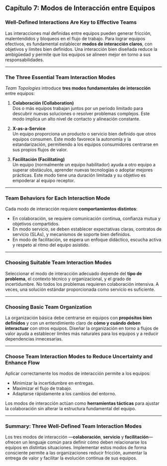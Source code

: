 ## Capítulo 7: Modos de Interacción entre Equipos

### Well-Defined Interactions Are Key to Effective Teams

Las interacciones mal definidas entre equipos pueden generar fricción, malentendidos y bloqueos en el flujo de trabajo. Para lograr equipos efectivos, es fundamental establecer **modos de interacción claros**, con objetivos y límites bien definidos. Una interacción bien diseñada reduce la ambigüedad y permite que los equipos se alineen mejor en torno a sus responsabilidades.

---

### The Three Essential Team Interaction Modes

*Team Topologies* introduce **tres modos fundamentales de interacción** entre equipos:

1. **Colaboración (Collaboration)**  
   Dos o más equipos trabajan juntos por un periodo limitado para descubrir nuevas soluciones o resolver problemas complejos. Este modo implica un alto nivel de contacto y alineación constante.

2. **X-as-a-Service**  
   Un equipo proporciona un producto o servicio bien definido que otros equipos consumen. Este modo favorece la autonomía y la estandarización, permitiendo a los equipos consumidores centrarse en sus propios flujos de valor.

3. **Facilitación (Facilitating)**  
   Un equipo (normalmente un equipo habilitador) ayuda a otro equipo a superar obstáculos, aprender nuevas tecnologías o adoptar mejores prácticas. Este modo tiene una duración limitada y su objetivo es empoderar al equipo receptor.

---

### Team Behaviors for Each Interaction Mode

Cada modo de interacción requiere **comportamientos distintos**:

- En colaboración, se requiere comunicación continua, confianza mutua y objetivos compartidos.
- En modo servicio, se deben establecer expectativas claras, contratos de servicio (SLAs), y mecanismos de soporte bien definidos.
- En modo de facilitación, se espera un enfoque didáctico, escucha activa y respeto al ritmo del equipo asistido.

---

### Choosing Suitable Team Interaction Modes

Seleccionar el modo de interacción adecuado depende del **tipo de problema**, el contexto técnico y organizacional, y el grado de incertidumbre. No todos los problemas requieren colaboración intensiva. A veces, una solución estándar proporcionada como servicio es suficiente.

---

### Choosing Basic Team Organization

La organización básica debe centrarse en equipos con **propósitos bien definidos** y con un entendimiento claro de **cómo y cuándo deben interactuar** con otros equipos. Diseñar la organización en torno a flujos de valor ayuda a establecer límites más naturales para los equipos y a reducir dependencias innecesarias.

---

### Choose Team Interaction Modes to Reduce Uncertainty and Enhance Flow

Aplicar correctamente los modos de interacción permite a los equipos:

- Minimizar la incertidumbre en entregas.
- Maximizar el flujo de trabajo.
- Adaptarse rápidamente a los cambios del entorno.

Los modos de interacción actúan como **herramientas tácticas** para ajustar la colaboración sin alterar la estructura fundamental del equipo.

---

### Summary: Three Well-Defined Team Interaction Modes

Los tres modos de interacción —**colaboración**, **servicio** y **facilitación**— ofrecen un lenguaje común para definir cómo deben relacionarse los equipos en distintas situaciones. Implementar estos modos de forma consciente permite a las organizaciones reducir fricción, aumentar la entrega de valor y facilitar la evolución continua de sus equipos.
